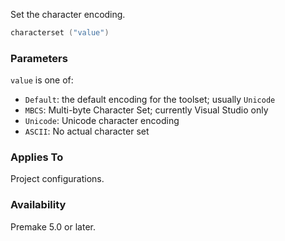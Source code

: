 Set the character encoding.

```lua
characterset ("value")
```

### Parameters ###

`value` is one of:

* `Default`: the default encoding for the toolset; usually `Unicode`
* `MBCS`: Multi-byte Character Set; currently Visual Studio only
* `Unicode`: Unicode character encoding
* `ASCII`: No actual character set

### Applies To ###

Project configurations.


### Availability ###

Premake 5.0 or later.
